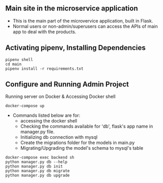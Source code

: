## Main site in the microservice application
 - This is the main part of the microvervice application, built in Flask.
 - Normal users or non-admin/superusers can access the APIs of main app to deal with the products.

## Activating pipenv, Installing Dependencies
```
pipenv shell
cd main
pipenv install -r requirements.txt
```

## Configure and Running Admin Project
Running server on Docker & Accessing Docker shell
```
docker-compose up
```
- Commands listed below are for:
    - accessing the docker shell
    - Checking the commands available for 'db', flask's app name in manager.py file.
    - Initializing db connection with mysql
    - Create the migrations folder for the models in main.py 
    - Migrating/Upgrading the model's schema to mysql's table
```
docker-compose exec backend sh
python manager.py db --help
python manager.py db init
python manager.py db migrate
python manager.py db upgrade
```
 
